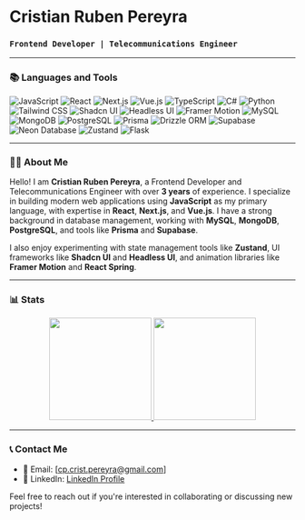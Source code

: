 # Cristian Ruben Pereyra

### `Frontend Developer | Telecommunications Engineer`

---

### 📚 Languages and Tools

![JavaScript](https://img.shields.io/badge/-JavaScript-F7DF1E?style=flat&logo=javascript&logoColor=black)
![React](https://img.shields.io/badge/-React-61DAFB?style=flat&logo=react&logoColor=black)
![Next.js](https://img.shields.io/badge/-Next.js-000000?style=flat&logo=nextdotjs&logoColor=white)
![Vue.js](https://img.shields.io/badge/-Vue.js-4FC08D?style=flat&logo=vue.js&logoColor=white)
![TypeScript](https://img.shields.io/badge/-TypeScript-007ACC?style=flat&logo=typescript&logoColor=white)
![C#](https://img.shields.io/badge/-C%23-239120?style=flat&logo=csharp&logoColor=white)
![Python](https://img.shields.io/badge/-Python-3776AB?style=flat&logo=python&logoColor=white)
![Tailwind CSS](https://img.shields.io/badge/-TailwindCSS-38B2AC?style=flat&logo=tailwind-css&logoColor=white)
![Shadcn UI](https://img.shields.io/badge/-Shadcn_UI-black?style=flat)
![Headless UI](https://img.shields.io/badge/-Headless%20UI-1F2937?style=flat&logo=tailwind-css&logoColor=white)
![Framer Motion](https://img.shields.io/badge/-Framer%20Motion-black?style=flat&logo=framer&logoColor=white)
![MySQL](https://img.shields.io/badge/-MySQL-4479A1?style=flat&logo=mysql&logoColor=white)
![MongoDB](https://img.shields.io/badge/-MongoDB-47A248?style=flat&logo=mongodb&logoColor=white)
![PostgreSQL](https://img.shields.io/badge/-PostgreSQL-336791?style=flat&logo=postgresql&logoColor=white)
![Prisma](https://img.shields.io/badge/-Prisma-2D3748?style=flat&logo=prisma&logoColor=white)
![Drizzle ORM](https://img.shields.io/badge/-DrizzleORM-000000?style=flat&logo=drizzle)
![Supabase](https://img.shields.io/badge/-Supabase-3FCF8E?style=flat&logo=supabase&logoColor=white)
![Neon Database](https://img.shields.io/badge/-Neon%20Database-0C192E?style=flat&logo=neon&logoColor=white)
![Zustand](https://img.shields.io/badge/-Zustand-blue?style=flat)
![Flask](https://img.shields.io/badge/-Flask-000000?style=flat&logo=flask&logoColor=white)

---

### 👨‍💻 About Me

Hello! I am **Cristian Ruben Pereyra**, a Frontend Developer and Telecommunications Engineer with over **3 years** of experience. I specialize in building modern web applications using **JavaScript** as my primary language, with expertise in **React**, **Next.js**, and **Vue.js**. I have a strong background in database management, working with **MySQL**, **MongoDB**, **PostgreSQL**, and tools like **Prisma** and **Supabase**.

I also enjoy experimenting with state management tools like **Zustand**, UI frameworks like **Shadcn UI** and **Headless UI**, and animation libraries like **Framer Motion** and **React Spring**.

---

### 📊 Stats
<p align="center">
<a href="https://github.com/crist-pereyra">
  <img height="180em" src="https://github-readme-stats-eight-theta.vercel.app/api?username=crist-pereyra&show_icons=true&theme=algolia&include_all_commits=true&count_private=true"/>
  <img height="180em" src="https://github-readme-stats-eight-theta.vercel.app/api/top-langs/?username=crist-pereyra&layout=compact&langs_count=8&theme=algolia"/>
</a>
</p>

---

### 📞 Contact Me

- 📧 Email: [cp.crist.pereyra@gmail.com]
- 💼 LinkedIn: [LinkedIn Profile](https://www.linkedin.com/in/crist-pereyra/)

Feel free to reach out if you're interested in collaborating or discussing new projects!
